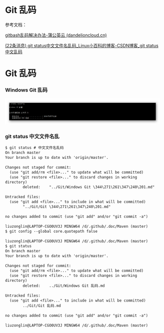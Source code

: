 # Git 乱码

参考文档：

[gitbash乱码解决办法-蒲公英云 (dandelioncloud.cn)](https://dandelioncloud.cn/article/details/1488358869889044481/)

[(22条消息) git status中文文件名乱码_Linux小百科的博客-CSDN博客_git status 中文乱码](https://blog.csdn.net/yaxuan88521/article/details/127597685)

# Git 乱码

### Windows Git 乱码

![img](assets/Git%20%E4%B9%B1%E7%A0%81/922b11d24c184ff6b58ca993938ffdd7-20230113191333-hf5023e.png)

### git status 中文文件名乱

```shell
$ git status # 中文文件名乱码
On branch master
Your branch is up to date with 'origin/master'.

Changes not staged for commit:
  (use "git add/rm <file>..." to update what will be committed)
  (use "git restore <file>..." to discard changes in working directory)
        deleted:    "../Git/Windows Git \344\271\261\347\240\201.md"

Untracked files:
  (use "git add <file>..." to include in what will be committed)
        "../Git/Git \344\271\261\347\240\201.md"

no changes added to commit (use "git add" and/or "git commit -a")

liuzonglin@LAPTOP-CGO0UV3J MINGW64 /d/.github/.doc/Maven (master)
$ git config --global core.quotepath false

liuzonglin@LAPTOP-CGO0UV3J MINGW64 /d/.github/.doc/Maven (master)
$ git status
On branch master
Your branch is up to date with 'origin/master'.

Changes not staged for commit:
  (use "git add/rm <file>..." to update what will be committed)
  (use "git restore <file>..." to discard changes in working directory)
        deleted:    ../Git/Windows Git 乱码.md

Untracked files:
  (use "git add <file>..." to include in what will be committed)
        ../Git/Git 乱码.md

no changes added to commit (use "git add" and/or "git commit -a")

liuzonglin@LAPTOP-CGO0UV3J MINGW64 /d/.github/.doc/Maven (master)
```

‍
